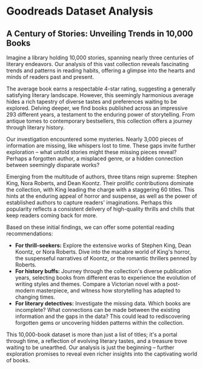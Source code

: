 # Goodreads Dataset Analysis

## A Century of Stories: Unveiling Trends in 10,000 Books

Imagine a library holding 10,000 stories, spanning nearly three centuries of literary endeavors.  Our analysis of this vast collection reveals fascinating trends and patterns in reading habits, offering a glimpse into the hearts and minds of readers past and present.

The average book earns a respectable 4-star rating, suggesting a generally satisfying literary landscape. However, this seemingly harmonious average hides a rich tapestry of diverse tastes and preferences waiting to be explored.  Delving deeper, we find books published across an impressive 293 different years, a testament to the enduring power of storytelling. From antique tomes to contemporary bestsellers, this collection offers a journey through literary history.

Our investigation encountered some mysteries.  Nearly 3,000 pieces of information are missing, like whispers lost to time. These gaps invite further exploration – what untold stories might these missing pieces reveal?  Perhaps a forgotten author, a misplaced genre, or a hidden connection between seemingly disparate works?

Emerging from the multitude of authors, three titans reign supreme: Stephen King, Nora Roberts, and Dean Koontz. Their prolific contributions dominate the collection, with King leading the charge with a staggering 60 titles. This hints at the enduring appeal of horror and suspense, as well as the power of established authors to capture readers' imaginations.  Perhaps this popularity reflects a consistent delivery of high-quality thrills and chills that keep readers coming back for more.

Based on these initial findings, we can offer some potential reading recommendations:

* **For thrill-seekers:** Explore the extensive works of Stephen King, Dean Koontz, or Nora Roberts. Dive into the macabre world of King's horror, the suspenseful narratives of Koontz, or the romantic thrillers penned by Roberts.
* **For history buffs:** Journey through the collection's diverse publication years, selecting books from different eras to experience the evolution of writing styles and themes.  Compare a Victorian novel with a post-modern masterpiece, and witness how storytelling has adapted to changing times.
* **For literary detectives:** Investigate the missing data. Which books are incomplete?  What connections can be made between the existing information and the gaps in the data? This could lead to rediscovering forgotten gems or uncovering hidden patterns within the collection.


This 10,000-book dataset is more than just a list of titles; it's a portal through time, a reflection of evolving literary tastes, and a treasure trove waiting to be unearthed. Our analysis is just the beginning – further exploration promises to reveal even richer insights into the captivating world of books.
